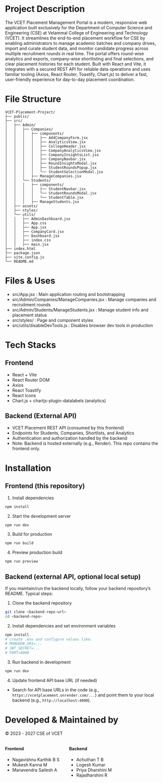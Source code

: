 # Project Description
The VCET Placement Management Portal is a modern, responsive web application built exclusively for the Department of Computer Science and Engineering (CSE) at Velammal College of Engineering and Technology (VCET). It streamlines the end-to-end placement workflow for CSE by enabling administrators to manage academic batches and company drives, import and curate student data, and monitor candidate progress across multiple recruitment rounds in real time. The portal offers round-wise analytics and exports, company-wise shortlisting and final selections, and clear placement histories for each student. Built with React and Vite, it integrates with a secured REST API for reliable data operations and uses familiar tooling (Axios, React Router, Toastify, Chart.js) to deliver a fast, user-friendly experience for day-to-day placement coordination.

# File Structure
```
VCET-Placement-Project/
├── public/
├── src/
│   ├── Admin/
│   │   ├── Companies/
│   │   │   ├── components/
│   │   │   │   ├── AddCompanyForm.jsx
│   │   │   │   ├── AnalyticsView.jsx
│   │   │   │   ├── CollegeHeader.jsx
│   │   │   │   ├── CompanyAnalyticsView.jsx
│   │   │   │   ├── CompanyInsightsList.jsx
│   │   │   │   ├── CompanyNavbar.jsx
│   │   │   │   ├── RoundInsightsModal.jsx
│   │   │   │   ├── StudentRoundsPopup.jsx
│   │   │   │   └── StudentSelectionModal.jsx
│   │   │   ├── ManageCompanies.jsx
│   │   └── Students/
│   │   │   ├── components/
│   │   │   │   ├── StudentNavbar.jsx
│   │   │   │   └── StudentRoundsModal.jsx
│   │   │   │   └── StudentTable.jsx
│   │   │   ├── ManageStudents.jsx
│   ├── assets/
│   ├── styles/
│   └── utils/
│   │   ├── AdminDashboard.jsx
│   │   ├── App.css
│   │   ├── App.jsx
│   │   ├── CompanyCard.jsx
│   │   ├── Dashboard.jsx
│   │   ├── index.css
│   │   ├── main.jsx
├── index.html
├── package.json
├── vite.config.js
└── README.md
```

# Files & Uses
- src/App.jsx : Main application routing and bootstrapping
- src/Admin/Companies/ManageCompanies.jsx : Manage companies and recruitment rounds
- src/Admin/Students/ManageStudents.jsx : Manage student info and placement status
- src/styles/ : Page and component styles
- src/utils/disableDevTools.js : Disables browser dev tools in production

# Tech Stacks

## Frontend
- React + Vite
- React Router DOM
- Axios
- React Toastify
- React Icons
- Chart.js + chartjs-plugin-datalabels (analytics)

## Backend (External API)
- VCET Placement REST API (consumed by this frontend)
- Endpoints for Students, Companies, Shortlists, and Analytics
- Authentication and authorization handled by the backend
- Note: Backend is hosted externally (e.g., Render). This repo contains the frontend only.

# Installation

## Frontend (this repository)
1. Install dependencies
```bash
npm install
```
2. Start the development server
```bash
npm run dev
```
3. Build for production
```bash
npm run build
```
4. Preview production build
```bash
npm run preview
```

## Backend (external API, optional local setup)
If you maintain/run the backend locally, follow your backend repository’s README. Typical steps:
1. Clone the backend repository
```bash
git clone <backend-repo-url>
cd <backend-repo>
```
2. Install dependencies and set environment variables
```bash
npm install
# create .env and configure values like:
# MONGODB_URI=...
# JWT_SECRET=...
# PORT=4000
```
3. Run backend in development
```bash
npm run dev
```
4. Update frontend API base URL (if needed)
- Search for API base URLs in the code (e.g., `https://vcetplacement.onrender.com/...`) and point them to your local backend (e.g., `http://localhost:4000`).

# Developed & Maintained by

© 2023 - 2027 CSE of VCET

<div style="display: flex; gap: 32px; align-items: flex-start;">
  <div>
    <h4>Frontend</h4>
    <ul>
      <li>Nagavishnu Karthik B S</li>
      <li>Mukesh Kanna M</li>
      <li>Manavendra Sailesh A</li>
    </ul>
  </div>
  <div>
    <h4>Backend</h4>
    <ul>
      <li>Achuthan T B</li>
      <li>Logesh Kumar</li>
      <li>Priya Dharshini M</li>
      <li>Rajadharshini R</li>
    </ul>
  </div>
</div>